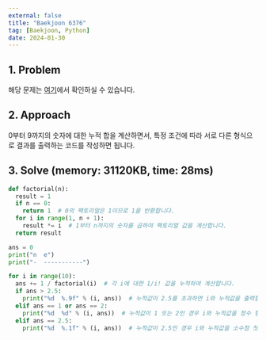 ```yaml
---
external: false
title: "Baekjoon 6376"
tag: [Baekjoon, Python]
date: 2024-01-30
---
```


## 1. Problem

해당 문제는 [여기](https://www.acmicpc.net/problem/6376)에서 확인하실 수 있습니다.

## 2. Approach

0부터 9까지의 숫자에 대한 누적 합을 계산하면서, 특정 조건에 따라 서로 다른 형식으로 결과를 출력하는 코드를 작성하면 됩니다.

## 3. Solve (memory: 31120KB, time: 28ms)

```python
def factorial(n):
  result = 1
  if n == 0:
    return 1  # 0의 팩토리얼은 1이므로 1을 반환합니다.
  for i in range(1, n + 1):
    result *= i  # 1부터 n까지의 숫자를 곱하여 팩토리얼 값을 계산합니다.
  return result

ans = 0
print("n  e")
print("-  -----------")

for i in range(10):
  ans += 1 / factorial(i)  # 각 i에 대한 1/i! 값을 누적하여 계산합니다.
  if ans > 2.5:
    print("%d  %.9f" % (i, ans))  # 누적값이 2.5를 초과하면 i와 누적값을 출력합니다.
  elif ans == 1 or ans == 2:
    print("%d  %d" % (i, ans))  # 누적값이 1 또는 2인 경우 i와 누적값을 정수 형태로 출력합니다.
  elif ans == 2.5:
    print("%d  %.1f" % (i, ans))  # 누적값이 2.5인 경우 i와 누적값을 소수점 첫째 자리까지 출력합니다.
```
